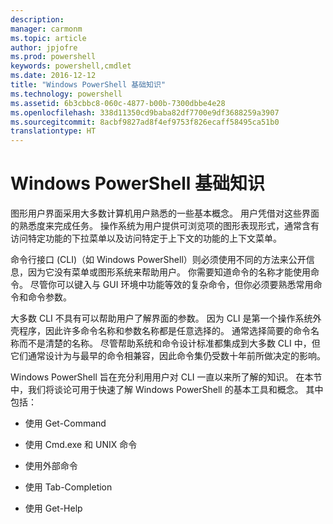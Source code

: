 ```yaml
---
description: 
manager: carmonm
ms.topic: article
author: jpjofre
ms.prod: powershell
keywords: powershell,cmdlet
ms.date: 2016-12-12
title: "Windows PowerShell 基础知识"
ms.technology: powershell
ms.assetid: 6b3cbbc8-060c-4877-b00b-7300dbbe4e28
ms.openlocfilehash: 338d11350cd9baba82df7700e9df3688259a3907
ms.sourcegitcommit: 8acbf9827ad8f4ef9753f826ecaff58495ca51b0
translationtype: HT
---
```

# <a name="windows-powershell-basics"></a>Windows PowerShell 基础知识
图形用户界面采用大多数计算机用户熟悉的一些基本概念。 用户凭借对这些界面的熟悉度来完成任务。 操作系统为用户提供可浏览项的图形表现形式，通常含有访问特定功能的下拉菜单以及访问特定于上下文的功能的上下文菜单。

命令行接口 (CLI)（如 Windows PowerShell）则必须使用不同的方法来公开信息，因为它没有菜单或图形系统来帮助用户。 你需要知道命令的名称才能使用命令。 尽管你可以键入与 GUI 环境中功能等效的复杂命令，但你必须要熟悉常用命令和命令参数。

大多数 CLI 不具有可以帮助用户了解界面的参数。 因为 CLI 是第一个操作系统外壳程序，因此许多命令名称和参数名称都是任意选择的。 通常选择简要的命令名称而不是清楚的名称。 尽管帮助系统和命令设计标准都集成到大多数 CLI 中，但它们通常设计为与最早的命令相兼容，因此命令集仍受数十年前所做决定的影响。

Windows PowerShell 旨在充分利用用户对 CLI 一直以来所了解的知识。 在本节中，我们将谈论可用于快速了解 Windows PowerShell 的基本工具和概念。 其中包括：

-   使用 Get-Command

-   使用 Cmd.exe 和 UNIX 命令

-   使用外部命令

-   使用 Tab-Completion

-   使用 Get-Help

